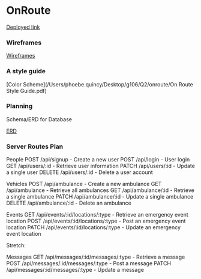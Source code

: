 # OnRoute

[Deployed link](http://google.com/)

### Wireframes
[Wireframes]()

### A style guide

[Color Scheme](/Users/phoebe.quincy/Desktop/g106/Q2/onroute/On Route Style Guide.pdf)


### Planning
<link href="https://trello.com/b/PIQdWpm5/onroute"


### Schema/ERD for Database
[ERD]()

### Server Routes Plan
People
POST /api/signup - Create a new user
POST /api/login - User login
GET /api/users/:id - Retrieve user information
PATCH /api/users/:id - Update a single user
DELETE /api/users/:id - Delete a user account


Vehicles
POST /api/ambulance - Create a new ambulance
GET /api/ambulance - Retrieve all ambulances
GET /api/ambulance/:id - Retrieve a single ambulance
PATCH /api/ambulance/:id - Update a single ambulance
DELETE /api/ambulance/:id - Delete an ambulance


Events
GET /api/events/:id/locations/:type - Retrieve an emergency event location
POST /api/events/:id/locations/:type - Post an emergency event location
PATCH /api/events/:id/locations/:type - Update an emergency event location

Stretch:

Messages
GET /api/messages/:id/messages/:type - Retrieve a message
POST /api/messages/:id/messages/:type - Post a message
PATCH /api/messages/:id/messages/:type - Update a message
